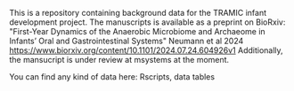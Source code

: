This is a repository containing background data for the TRAMIC infant development project.
The manuscripts is available as a preprint on BioRxiv: "First-Year Dynamics of the Anaerobic Microbiome and Archaeome in Infants’ Oral and Gastrointestinal Systems" Neumann et al 2024 https://www.biorxiv.org/content/10.1101/2024.07.24.604926v1
Additionally, the mansucript is under review at msystems at the moment.

You can find any kind of data here: Rscripts, data tables 
